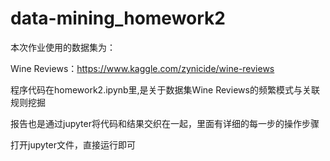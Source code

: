 # data-mining_homework2
本次作业使用的数据集为：

Wine Reviews：https://www.kaggle.com/zynicide/wine-reviews

程序代码在homework2.ipynb里,是关于数据集Wine Reviews的频繁模式与关联规则挖掘

报告也是通过jupyter将代码和结果交织在一起，里面有详细的每一步的操作步骤

打开jupyter文件，直接运行即可
